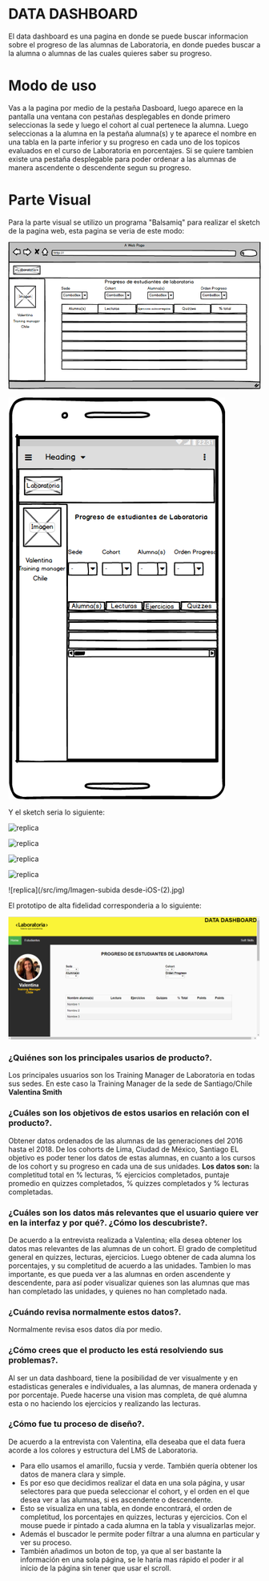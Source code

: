 # **DATA DASHBOARD**

El data dashboard es una pagina en donde se puede buscar informacion sobre el progreso de las alumnas de Laboratoria,
en donde puedes buscar a la alumna o alumnas de las cuales quieres saber su progreso.

# Modo de uso

Vas a la pagina por medio de la pestaña Dasboard, luego aparece en la pantalla una ventana con pestañas desplegables en donde primero seleccionas la sede y luego el cohort al cual pertenece la alumna. Luego seleccionas a la alumna en la pestaña alumna(s) y te aparece el nombre en una tabla en la parte inferior y su progreso en cada uno de los topicos evaluados en el curso de Laboratoria en porcentajes. Si se quiere tambien existe una pestaña desplegable para poder ordenar a las alumnas de manera ascendente o descendente segun su progreso.

# Parte Visual

Para la parte visual se utilizo un programa "Balsamiq" para realizar el sketch de la pagina web, esta pagina se veria de este modo:

![replica](/src/img/Prototipo-proyecto-2-web.png)

![replica](/src/img/Prototipo-proy-2-cel.png)

Y el sketch seria lo siguiente:


![replica](/src/img/sketch-pc.jpg)

![replica](/src/img/sketch-pc.jpg)

![replica](/src/img/Imagen-subida-desde-iOS.jpg)

![replica](/src/img/Imagen-subida-desde-iOS-(1).jpg)

![replica](/src/img/Imagen-subida desde-iOS-(2).jpg)


El prototipo de alta fidelidad corresponderia a lo siguiente:

![replica](/src/img/img-web.png)


### ¿Quiénes son los principales usarios de producto?.

Los principales usuarios son los Training Manager de Laboratoria en todas sus sedes. En este caso la Training Manager de la sede de Santiago/Chile **Valentina Smith**

### ¿Cuáles son los objetivos de estos usarios en relación con el producto?. ###

Obtener datos ordenados de las alumnas de las generaciones del 2016 hasta el 2018. De los cohorts de Lima, Ciudad de México, Santiago
EL objetivo es poder tener los datos de estas alumnas, en cuanto a los cursos de los cohort y su progreso en cada una de sus unidades.
**Los datos son:** la completitud total en % lecturas, % ejercicios completados, puntaje promedio en quizzes completados, % quizzes completados y % lecturas completadas. 

### ¿Cuáles son los datos más relevantes que el usuario quiere ver en la interfaz y por qué?. ¿Cómo los descubriste?. ###

De acuerdo a la entrevista realizada a Valentina; ella desea obtener los datos mas relevantes de las alumnas de un cohort. El grado de completitud general en quizzes, lecturas, ejercicios. Luego obtener de cada alumna los porcentajes, y su completitud de acuerdo a las unidades.
Tambien lo mas importante, es que pueda ver a las alumnas en orden ascendente y descendente, para así poder visualizar quienes son las alumnas que mas han completado las unidades, y quienes no han completado nada.


### ¿Cuándo revisa normalmente estos datos?. ###

Normalmente revisa esos datos día por medio.

### ¿Cómo crees que el producto les está resolviendo sus problemas?. ###
Al ser un data dashboard, tiene la posibilidad de ver visualmente y en estadisticas generales e individuales, a las alumnas, de manera ordenada y por porcentaje. Puede hacerse una vision mas completa, de qué alumna esta o no haciendo los ejercicios y realizando las lecturas.

### ¿Cómo fue tu proceso de diseño?. ###
De acuerdo a la entrevista con Valentina, ella deseaba que el data fuera acorde a los colores y estructura del LMS de Laboratoria.
* Para ello usamos el amarillo, fucsia y verde.
También quería obtener los datos de manera clara y simple.
* Es por eso que decidimos realizar el data en una sola página, y usar selectores para que pueda seleccionar el cohort, y  el orden en el que desea ver a las alumnas, si es ascendente o descendente.
* Esto se visualiza en una tabla, en donde encontrará, el orden de completitud, los porcentajes en quizzes, lecturas y ejercicios.
Con el mouse puede ir pintado a cada alumna en la tabla y visualizarlas mejor.
* Además el buscador le permite poder filtrar a una alumna en particular y ver su proceso.
* También añadimos un boton de top, ya que al ser bastante la información en una sola página, se le haría mas rápido el poder ir al inicio de la página sin tener que usar el scroll.




